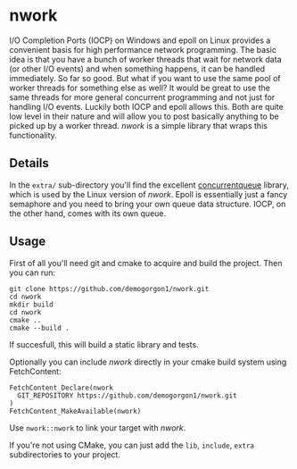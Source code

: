 # nwork
I/O Completion Ports (IOCP) on Windows and epoll on Linux provides a convenient basis for high performance network programming. The basic idea is that you have a bunch of worker threads that wait for network data (or other I/O events) and when something happens, it can be handled immediately. 
So far so good. But what if you want to use the same pool of worker threads for something else as well? It would be great to use the same threads for more general concurrent programming and not just for handling I/O events. Luckily both IOCP and epoll allows this. Both are quite low level in their nature
and will allow you to post basically anything to be picked up by a worker thread. *nwork* is a simple library that wraps this functionality.

## Details
In the ```extra/``` sub-directory you'll find the excellent [concurrentqueue](https://github.com/cameron314/concurrentqueue/) library, which is used by the Linux version of *nwork*. Epoll is essentially just a fancy semaphore and you need to bring your own queue data structure. IOCP, on the other hand, comes with its
own queue. 

## Usage
First of all you'll need git and cmake to acquire and build the project. Then you can run:

```
git clone https://github.com/demogorgon1/nwork.git
cd nwork
mkdir build
cd nwork
cmake ..
cmake --build .
```

If succesfull, this will build a static library and tests.

Optionally you can include *nwork* directly in your cmake build system using FetchContent:

```
FetchContent_Declare(nwork
  GIT_REPOSITORY https://github.com/demogorgon1/nwork.git
)
FetchContent_MakeAvailable(nwork)
```

Use ```nwork::nwork``` to link your target with *nwork*.

If you're not using CMake, you can just add the ```lib```, ```include```, ```extra``` subdirectories to your project. 
